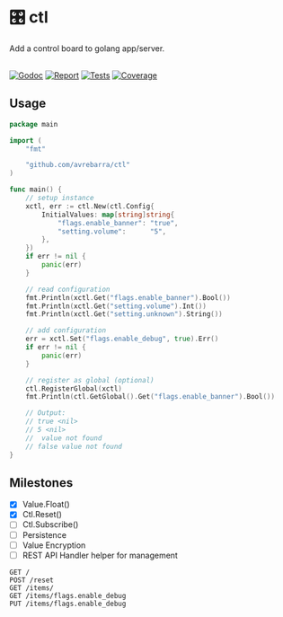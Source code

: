 <div class="info" align="left">
  <h1 class="name">🎛️ ctl</h1>
  Add a control board to golang app/server.
  <br>
  <br>

[![Godoc][godoc-image]][godoc-url]
[![Report][report-image]][report-url]
[![Tests][tests-image]][tests-url]
[![Coverage][coverage-image]][coverage-url]

</div>

## Usage
```go
package main

import (
	"fmt"

	"github.com/avrebarra/ctl"
)

func main() {
	// setup instance
	xctl, err := ctl.New(ctl.Config{
		InitialValues: map[string]string{
			"flags.enable_banner": "true",
			"setting.volume":      "5",
		},
	})
	if err != nil {
		panic(err)
	}

	// read configuration
	fmt.Println(xctl.Get("flags.enable_banner").Bool())
	fmt.Println(xctl.Get("setting.volume").Int())
	fmt.Println(xctl.Get("setting.unknown").String())

	// add configuration
	err = xctl.Set("flags.enable_debug", true).Err()
	if err != nil {
		panic(err)
	}

	// register as global (optional)
	ctl.RegisterGlobal(xctl)
	fmt.Println(ctl.GetGlobal().Get("flags.enable_banner").Bool())

	// Output:
	// true <nil>
	// 5 <nil>
	//  value not found
	// false value not found
}
```

## Milestones
- [x] Value.Float()
- [x] Ctl.Reset()
- [ ] Ctl.Subscribe()
- [ ] Persistence
- [ ] Value Encryption
- [ ] REST API Handler helper for management

```
GET /
POST /reset
GET /items/
GET /items/flags.enable_debug
PUT /items/flags.enable_debug
```

[godoc-image]: https://godoc.org/github.com/avrebarra/minimok?status.svg
[godoc-url]: https://godoc.org/github.com/avrebarra/minimok
[report-image]: https://goreportcard.com/badge/github.com/avrebarra/minimok
[report-url]: https://goreportcard.com/report/github.com/avrebarra/minimok
[tests-image]: https://cloud.drone.io/api/badges/avrebarra/minimok/status.svg
[tests-url]: https://cloud.drone.io/avrebarra/minimok
[coverage-image]: https://codecov.io/gh/avrebarra/minimok/graph/badge.svg
[coverage-url]: https://codecov.io/gh/avrebarra/minimok
[sponsor-image]: https://img.shields.io/badge/github-donate-green.svg